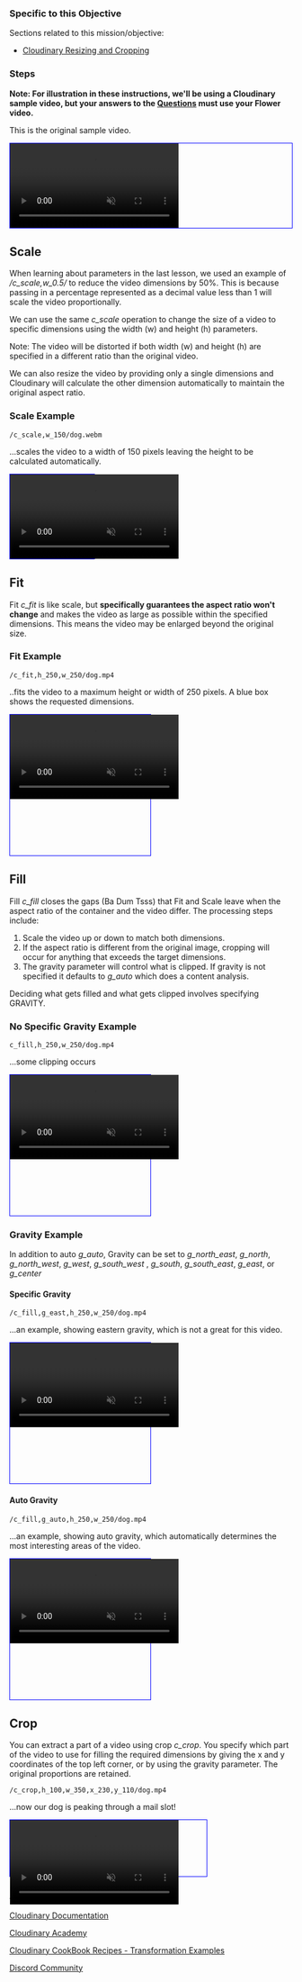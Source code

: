 ### Specific to this Objective
Sections related to this mission/objective:
* [Cloudinary Resizing and Cropping](https://cloudinary.com/documentation/resizing_and_cropping?utm_source=twilio&utm_medium=event&utm_campaign=cloudinary-twilioquest-2021)

### Steps

**Note: For illustration in these instructions, we'll be using a Cloudinary sample video, but your answers to the [Questions](#questions) must use your Flower video.**

This is the original sample video.
<div style="border:1px solid blue">
   <video muted controls>
      <source src="https://demo-res.cloudinary.com/video/upload/c_scale,w_690/dog.webm" type="video/mp4">
   </video>
</div>

## <a name="scale">Scale</a>

When learning about parameters in the last lesson, we used an example of _/c_scale,w_0.5/_ to reduce the video dimensions by 50%. This is
because passing in a percentage represented as a decimal value less than 1 will scale the video proportionally.

We can use the same *c_scale* operation to change the size of a video to specific dimensions using the width (w) and height (h) parameters.

Note: The video will be distorted if both width (w) and height (h) are specified in a different ratio than the original
video.

We can also resize the video by providing only a single dimensions and Cloudinary will calculate the other dimension automatically to maintain the original aspect ratio.

### Scale Example

```
/c_scale,w_150/dog.webm
```

...scales the video to a width of 150 pixels leaving the height to be calculated automatically.
<div style="border:1px solid blue;width:150px;">
   <video muted controls>
      <source src="https://demo-res.cloudinary.com/video/upload/c_scale,w_150/dog.webm" type="video/mp4">
   </video>
</div>

## <a name="fit">Fit</a>

Fit *c_fit* is like scale, but **specifically guarantees the aspect ratio won't change** and makes the video as large as
possible within the specified dimensions. This means the video may be enlarged beyond the original size.

### Fit Example

```
/c_fit,h_250,w_250/dog.mp4
```

..fits the video to a maximum height or width of 250 pixels. A blue box shows the requested dimensions.
<div style="border:1px solid blue;width:250px;height:250px;">
    <video muted controls>
        <source src="https://res.cloudinary.com/demo/video/upload/c_fit,h_250,w_250/dog.mp4" type="video/mp4">
    </video>
</div>

## <a name="fill">Fill</a>

Fill *c_fill* closes the gaps (Ba Dum Tsss) that Fit and Scale leave when the aspect ratio of the container and the
video differ. The processing steps include:

1. Scale the video up or down to match both dimensions.
2. If the aspect ratio is different from the original image, cropping will occur for anything that exceeds the target
   dimensions.
3. The gravity parameter will control what is clipped. If gravity is not specified it defaults to *g_auto* which does a
   content analysis.

Deciding what gets filled and what gets clipped involves specifying GRAVITY.

### No Specific Gravity Example

```
c_fill,h_250,w_250/dog.mp4
```

...some clipping occurs
<div style="border:1px solid blue;width:250px;height:250px;">
   <video muted controls>
      <source src="https://res.cloudinary.com/demo/video/upload/c_fill,h_250,w_250/dog.mp4" type="video/mp4">
   </video>
</div>

### Gravity Example

In addition to auto *g_auto*, Gravity can be set to *g_north_east*, *g_north*, *g_north_west*, *g_west*, *g_south_west*
, *g_south*, *g_south_east*, *g_east*, or *g_center*

#### Specific Gravity

```
/c_fill,g_east,h_250,w_250/dog.mp4
```

...an example, showing eastern gravity, which is not a great for this video.
<div style="border:1px solid blue;width:250px;height:250px;">
   <video muted controls>
      <source src="https://res.cloudinary.com/demo/video/upload/c_fill,g_east,h_250,w_250/dog.mp4" type="video/mp4">
   </video>
</div>

#### Auto Gravity

```
/c_fill,g_auto,h_250,w_250/dog.mp4
```

...an example, showing auto gravity, which automatically determines the most interesting areas of the video.
<div style="border:1px solid blue;width:250px;height:250px;">
   <video muted controls>
      <source src="https://res.cloudinary.com/demo/video/upload/c_fill,g_auto,h_250,w_250/dog.mp4" type="video/mp4">
   </video>
</div>

## <a name="crop">Crop</a>

You can extract a part of a video using crop *c_crop*. You specify which part of the video to use for filling the
required dimensions by giving the x and y coordinates of the top left corner, or by using the gravity parameter. The
original proportions are retained.

```
/c_crop,h_100,w_350,x_230,y_110/dog.mp4
```
...now our dog is peaking through a mail slot!
<div style="border:1px solid blue;width:350px;height:100px;">
   <video muted controls>
      <source src="https://res.cloudinary.com/demo/video/upload/c_crop,h_100,w_350,x_230,y_110/dog.mp4" type="video/mp4">
   </video>
</div>



### Additional Documentation

[Cloudinary Documentation](https://cloudinary.com/documentation?utm_source=twilio&utm_medium=event&utm_campaign=cloudinary-twilioquest-2021)

[Cloudinary Academy](https://training.cloudinary.com?utm_source=twilio&utm_medium=event&utm_campaign=cloudinary-twilioquest-2021)

[Cloudinary CookBook Recipes - Transformation Examples](https://cloudinary.com/cookbook?utm_source=twilio&utm_medium=event&utm_campaign=cloudinary-twilioquest-2021)

[Discord Community](https://discord.gg/CCsubwFbvd)
